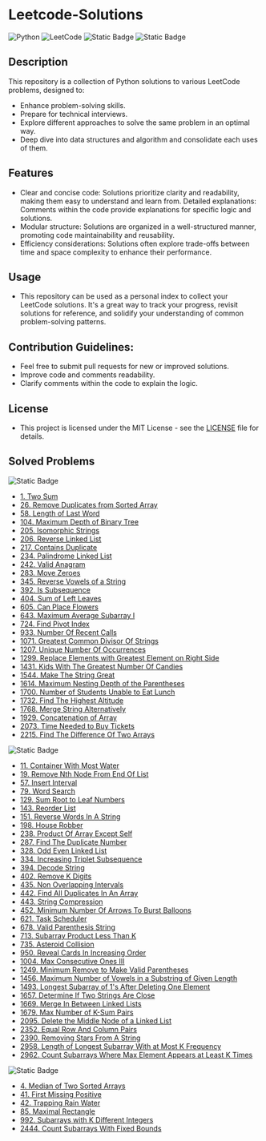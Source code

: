 # Leetcode-Solutions

![Python](https://img.shields.io/badge/python-3670A0?style=for-the-badge&logo=python&logoColor=ffdd54)
![LeetCode](https://img.shields.io/badge/LeetCode-000000?style=for-the-badge&logo=LeetCode&logoColor=#d16c06)
![Static Badge](https://img.shields.io/badge/algorithms%20and%20data%20structures-blue?style=for-the-badge)
![Static Badge](https://img.shields.io/badge/license-MIT-green?style=for-the-badge)

## Description

This repository is a collection of Python solutions to various LeetCode problems, designed to:

- Enhance problem-solving skills.
- Prepare for technical interviews.
- Explore different approaches to solve the same problem in an optimal way.
- Deep dive into data structures and algorithm and consolidate each uses of them.

## Features

- Clear and concise code: Solutions prioritize clarity and readability, making them easy to understand and learn from.
  Detailed explanations: Comments within the code provide explanations for specific logic and solutions.
- Modular structure: Solutions are organized in a well-structured manner, promoting code maintainability and reusability.
- Efficiency considerations: Solutions often explore trade-offs between time and space complexity to enhance their performance.

## Usage

- This repository can be used as a personal index to collect your LeetCode solutions. It's a great way to track your progress, revisit solutions for reference, and solidify your understanding of common problem-solving patterns.

## Contribution Guidelines:

- Feel free to submit pull requests for new or improved solutions.
- Improve code and comments readability.
- Clarify comments within the code to explain the logic.

## License

- This project is licensed under the MIT License - see the [LICENSE](https://github.com/MarcoBasileDev/Leetcode-Solutions/blob/main/README.md) file for details.

## Solved Problems

![Static Badge](https://img.shields.io/badge/LeetCode%20Easy%20-green?style=for-the-badge)

- [1. Two Sum](https://github.com/MarcoBasileDev/LeetCode-Solutions/blob/main/Solutions/easy/1_two_sum.py)
- [26. Remove Duplicates from Sorted Array](https://github.com/MarcoBasileDev/LeetCode-Solutions/blob/main/Solutions/easy/26_remove_duplicates_from_sorted_array.py)
- [58. Length of Last Word](https://github.com/MarcoBasileDev/LeetCode-Solutions/blob/main/Solutions/easy/58_length_of_last_word.py)
- [104. Maximum Depth of Binary Tree](https://github.com/MarcoBasileDev/LeetCode-Solutions/blob/main/Solutions/easy/104_maximum_depth_of_binary_tree.py)
- [205. Isomorphic Strings](https://github.com/MarcoBasileDev/LeetCode-Solutions/blob/main/Solutions/easy/205_isomorphic_strings.py)
- [206. Reverse Linked List](https://github.com/MarcoBasileDev/LeetCode-Solutions/blob/main/Solutions/easy/206_reverse_linked_list.py)
- [217. Contains Duplicate](https://github.com/MarcoBasileDev/LeetCode-Solutions/blob/main/Solutions/easy/217_contains_duplicate.py)
- [234. Palindrome Linked List](https://github.com/MarcoBasileDev/LeetCode-Solutions/blob/main/Solutions/easy/234_palindrome_linked_list.py)
- [242. Valid Anagram](https://github.com/MarcoBasileDev/LeetCode-Solutions/blob/main/Solutions/easy/242_valid_anagram.py)
- [283. Move Zeroes](https://github.com/MarcoBasileDev/LeetCode-Solutions/blob/main/Solutions/easy/283_move_zeroes.py)
- [345. Reverse Vowels of a String](https://github.com/MarcoBasileDev/LeetCode-Solutions/blob/main/Solutions/easy/345_reverse_vowels_of_a_string.py)
- [392. Is Subsequence](https://github.com/MarcoBasileDev/LeetCode-Solutions/blob/main/Solutions/easy/392_is_subsequence.py)
- [404. Sum of Left Leaves](https://github.com/MarcoBasileDev/LeetCode-Solutions/blob/main/Solutions/easy/404_sum_of_left_leaves.py)
- [605. Can Place Flowers](https://github.com/MarcoBasileDev/LeetCode-Solutions/blob/main/Solutions/easy/605_can_place_flowers.py)
- [643. Maximum Average Subarray I](https://github.com/MarcoBasileDev/LeetCode-Solutions/blob/main/Solutions/easy/643_maximum_average_subarray_I.py)
- [724. Find Pivot Index](https://github.com/MarcoBasileDev/LeetCode-Solutions/blob/main/Solutions/easy/724_find_pivot_index.py)
- [933. Number Of Recent Calls](https://github.com/MarcoBasileDev/LeetCode-Solutions/blob/main/Solutions/easy/933_number_of_recent_calls.py)
- [1071. Greatest Common Divisor Of Strings](https://github.com/MarcoBasileDev/LeetCode-Solutions/blob/main/Solutions/easy/1071_greatest_common_divisor_of_strings.py)
- [1207. Unique Number Of Occurrences](https://github.com/MarcoBasileDev/LeetCode-Solutions/blob/main/Solutions/easy/1207_unique_number_of_occurrences.py)
- [1299. Replace Elements with Greatest Element on Right Side](https://github.com/MarcoBasileDev/LeetCode-Solutions/blob/main/Solutions/easy/1299_replace_elements_with_greatest_element_on_right_side.py)
- [1431. Kids With The Greatest Number Of Candies](https://github.com/MarcoBasileDev/LeetCode-Solutions/blob/main/Solutions/easy/1431_kids_with_the_greatest_number_of_candies.py)
- [1544. Make The String Great](https://github.com/MarcoBasileDev/LeetCode-Solutions/blob/main/Solutions/easy/1544_make_the_string_great.py)
- [1614. Maximum Nesting Depth of the Parentheses](https://github.com/MarcoBasileDev/LeetCode-Solutions/blob/main/Solutions/easy/1614_maximum_nesting_depth_of_the_parentheses.py)
- [1700. Number of Students Unable to Eat Lunch](https://github.com/MarcoBasileDev/LeetCode-Solutions/blob/main/Solutions/easy/1700_number_of_students_unable_to_eat_lunch.py)
- [1732. Find The Highest Altitude](https://github.com/MarcoBasileDev/LeetCode-Solutions/blob/main/Solutions/easy/1732_find_the_highest_altitude.py)
- [1768. Merge String Alternatively](https://github.com/MarcoBasileDev/LeetCode-Solutions/blob/main/Solutions/easy/1768_merge_string_alternatively.py)
- [1929. Concatenation of Array](https://github.com/MarcoBasileDev/LeetCode-Solutions/blob/main/Solutions/easy/1929_concatenation_of_array.py)
- [2073. Time Needed to Buy Tickets](https://github.com/MarcoBasileDev/LeetCode-Solutions/blob/main/Solutions/easy/2073_time_needed_to_buy_tickets.py)
- [2215. Find The Difference Of Two Arrays](https://github.com/MarcoBasileDev/LeetCode-Solutions/blob/main/Solutions/easy/2215_find_the_difference_of_two_arrays.py)

![Static Badge](https://img.shields.io/badge/LeetCode%20Medium%20-yellow?style=for-the-badge)

- [11. Container With Most Water](https://github.com/MarcoBasileDev/LeetCode-Solutions/blob/main/Solutions/medium/11_container_with_most_water.py)
- [19. Remove Nth Node From End Of List](https://github.com/MarcoBasileDev/LeetCode-Solutions/blob/main/Solutions/medium/19_remove_nth_node_from_end_of_list.py)
- [57. Insert Interval](https://github.com/MarcoBasileDev/LeetCode-Solutions/blob/main/Solutions/medium/57_insert_inverval.py)
- [79. Word Search](https://github.com/MarcoBasileDev/LeetCode-Solutions/blob/main/Solutions/medium/79_word_search.py)
- [129. Sum Root to Leaf Numbers](https://github.com/MarcoBasileDev/LeetCode-Solutions/blob/main/Solutions/medium/129_sum_root_to_leaf_numbers.py)
- [143. Reorder List](https://github.com/MarcoBasileDev/LeetCode-Solutions/blob/main/Solutions/medium/143_reorder_list.py)
- [151. Reverse Words In A String](https://github.com/MarcoBasileDev/LeetCode-Solutions/blob/main/Solutions/medium/151_reverse_words_in_a_string.py)
- [198. House Robber](https://github.com/MarcoBasileDev/LeetCode-Solutions/blob/main/Solutions/medium/198_house_robber.py)
- [238. Product Of Array Except Self](https://github.com/MarcoBasileDev/LeetCode-Solutions/blob/main/Solutions/medium/238_product_of_array_except_self.py)
- [287. Find The Duplicate Number](https://github.com/MarcoBasileDev/LeetCode-Solutions/blob/main/Solutions/medium/287_find_the_duplicate_number.py)
- [328. Odd Even Linked List](https://github.com/MarcoBasileDev/LeetCode-Solutions/blob/main/Solutions/medium/328_odd_even_linked_list.py)
- [334. Increasing Triplet Subsequence](https://github.com/MarcoBasileDev/LeetCode-Solutions/blob/main/Solutions/medium/334_increasing_triplet_subsequence.py)
- [394. Decode String](https://github.com/MarcoBasileDev/LeetCode-Solutions/blob/main/Solutions/medium/394_decode_string.py)
- [402. Remove K Digits](https://github.com/MarcoBasileDev/LeetCode-Solutions/blob/main/Solutions/medium/402_remove_k_digits.py)
- [435. Non Overlapping Intervals](https://github.com/MarcoBasileDev/LeetCode-Solutions/blob/main/Solutions/medium/435_non_overlapping_intervals.py)
- [442. Find All Duplicates In An Array](https://github.com/MarcoBasileDev/LeetCode-Solutions/blob/main/Solutions/medium/442_find_all_duplicates_in_an_array.py)
- [443. String Compression](https://github.com/MarcoBasileDev/LeetCode-Solutions/blob/main/Solutions/medium/443_string_compression.py)
- [452. Minimum Number Of Arrows To Burst Balloons](https://github.com/MarcoBasileDev/LeetCode-Solutions/blob/main/Solutions/medium/452_minimum_number_of_arrows_to_burst_balloons.py)
- [621. Task Scheduler](https://github.com/MarcoBasileDev/LeetCode-Solutions/blob/main/Solutions/medium/621_task_scheduler.py)
- [678. Valid Parenthesis String](https://github.com/MarcoBasileDev/LeetCode-Solutions/blob/main/Solutions/medium/678_valid_parenthesis_string.py)
- [713. Subarray Product Less Than K](https://github.com/MarcoBasileDev/LeetCode-Solutions/blob/main/Solutions/medium/713_subarray_product_less_than_k.py)
- [735. Asteroid Collision](https://github.com/MarcoBasileDev/LeetCode-Solutions/blob/main/Solutions/medium/735_asteroid_collision.py)
- [950. Reveal Cards In Increasing Order](https://github.com/MarcoBasileDev/LeetCode-Solutions/blob/main/Solutions/medium/950_reveal_cards_in_increasing_order.py)
- [1004. Max Consecutive Ones III](https://github.com/MarcoBasileDev/LeetCode-Solutions/blob/main/Solutions/medium/1004_max_consecutive_ones_III.py)
- [1249. Minimum Remove to Make Valid Parentheses](https://github.com/MarcoBasileDev/LeetCode-Solutions/blob/main/Solutions/medium/1249_minimum_remove_to_make_valid_parentheses.py)
- [1456. Maximum Number of Vowels in a Substring of Given Length](https://github.com/MarcoBasileDev/LeetCode-Solutions/blob/main/Solutions/medium/1456_maximum_number_of_vowels_in_a_substring_of_given_length.py)
- [1493. Longest Subarray of 1's After Deleting One Element](https://github.com/MarcoBasileDev/LeetCode-Solutions/blob/main/Solutions/medium/1493_longest_subarray_of_1s_after_deleting_one_element.py)
- [1657. Determine If Two Strings Are Close](https://github.com/MarcoBasileDev/LeetCode-Solutions/blob/main/Solutions/medium/1657_determine_if_two_strings_are_close.py)
- [1669. Merge In Between Linked Lists](https://github.com/MarcoBasileDev/LeetCode-Solutions/blob/main/Solutions/medium/1669_merge_in_between_linked_lists.py)
- [1679. Max Number of K-Sum Pairs](https://github.com/MarcoBasileDev/LeetCode-Solutions/blob/main/Solutions/medium/1679_max_number_of_k_sum_pairs.py)
- [2095. Delete the Middle Node of a Linked List](https://github.com/MarcoBasileDev/LeetCode-Solutions/blob/main/Solutions/medium/2095_delete_the_middle_node_of_a_linked_list.py)
- [2352. Equal Row And Column Pairs](https://github.com/MarcoBasileDev/LeetCode-Solutions/blob/main/Solutions/medium/2352_equal_row_and_column_pairs.py)
- [2390. Removing Stars From A String](https://github.com/MarcoBasileDev/LeetCode-Solutions/blob/main/Solutions/medium/2390_removing_stars_from_a_string.py)
- [2958. Length of Longest Subarray With at Most K Frequency](https://github.com/MarcoBasileDev/LeetCode-Solutions/blob/main/Solutions/medium/2958_length_of_longest_subarray_with_at_most_k_frequency.py)
- [2962. Count Subarrays Where Max Element Appears at Least K Times](https://github.com/MarcoBasileDev/LeetCode-Solutions/blob/main/Solutions/medium/2962_count_subarrays_where_max_element_appears_at_least_k_times.py)

![Static Badge](https://img.shields.io/badge/LeetCode%20Hard%20-red?style=for-the-badge)

- [4. Median of Two Sorted Arrays](https://github.com/MarcoBasileDev/LeetCode-Solutions/blob/main/Solutions/hard/4_median_of_two_sorted_arrays.py)
- [41. First Missing Positive](https://github.com/MarcoBasileDev/LeetCode-Solutions/blob/main/Solutions/hard/41_first_missing_positive.py)
- [42. Trapping Rain Water](https://github.com/MarcoBasileDev/LeetCode-Solutions/blob/main/Solutions/hard/42_trapping_rain_water.py)
- [85. Maximal Rectangle](https://github.com/MarcoBasileDev/LeetCode-Solutions/blob/main/Solutions/hard/85_maximal_rectangle.py)
- [992. Subarrays with K Different Integers](https://github.com/MarcoBasileDev/LeetCode-Solutions/blob/main/Solutions/hard/992_subarrays_with_k_different_integers.py)
- [2444. Count Subarrays With Fixed Bounds](https://github.com/MarcoBasileDev/LeetCode-Solutions/blob/main/Solutions/hard/2444_count_subarrays_with_fixed_bounds.py)
